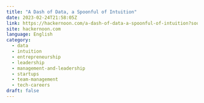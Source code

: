 ```yaml
---
title: "A Dash of Data, a Spoonful of Intuition"
date: 2023-02-24T21:58:05Z
link: https://hackernoon.com/a-dash-of-data-a-spoonful-of-intuition?source=rss&utm_medium=RSS&utm_source=news.12bit.vn
site: hackernoon.com
language: English
category:
  - data
  - intuition
  - entrepreneurship
  - leadership
  - management-and-leadership
  - startups
  - team-management
  - tech-careers
draft: false
---
```

